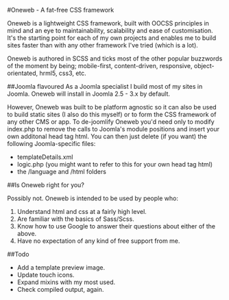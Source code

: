 #Oneweb - A fat-free CSS framework

Oneweb is a lightweight CSS framework, built with OOCSS principles in mind and an eye to maintainability, scalability and ease of customisation. It's the starting point for each of my own projects and enables me to build sites faster than with any other framework I've tried (which is a lot).

Oneweb is authored in SCSS and ticks most of the other popular buzzwords of the moment by being; mobile-first, content-driven, responsive, object-orientated, hrml5, css3, etc.

##Joomla flavoured
As a Joomla specialist I build most of my sites in Joomla. Oneweb will install in Joomla 2.5 - 3.x by default.

However, Oneweb was built to be platform agnostic so it can also be used to build static sites (I also do this myself) or to form the CSS framework of any other CMS or app. To de-joomlify Oneweb you'd need only to modify index.php to remove the calls to Joomla's module positions and insert your own additonal head tag html. You can then just delete (if you want) the following Joomla-specific files:

* templateDetails.xml
* logic.php (you might want to refer to this for your own head tag html)
* the /language and /html folders

##Is Oneweb right for you?

Possibly not. Oneweb is intended to be used by people who:

1. Understand html and css at a fairly high level.
2. Are familiar with the basics of Sass/Scss.
3. Know how to use Google to answer their questions about either of the above.
4. Have no expectation of any kind of free support from me.

##Todo
* Add a template preview image.
* Update touch icons.
* Expand mixins with my most used.
* Check compiled output, again.
